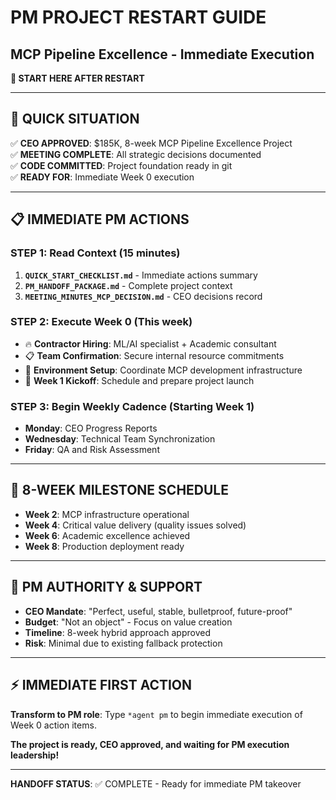 # PM PROJECT RESTART GUIDE
## MCP Pipeline Excellence - Immediate Execution

**🎯 START HERE AFTER RESTART**

---

## 🚀 **QUICK SITUATION**

✅ **CEO APPROVED**: $185K, 8-week MCP Pipeline Excellence Project  
✅ **MEETING COMPLETE**: All strategic decisions documented  
✅ **CODE COMMITTED**: Project foundation ready in git  
✅ **READY FOR**: Immediate Week 0 execution

---

## 📋 **IMMEDIATE PM ACTIONS**

### **STEP 1: Read Context** (15 minutes)
1. **`QUICK_START_CHECKLIST.md`** - Immediate actions summary
2. **`PM_HANDOFF_PACKAGE.md`** - Complete project context  
3. **`MEETING_MINUTES_MCP_DECISION.md`** - CEO decisions record

### **STEP 2: Execute Week 0** (This week)
- 🔥 **Contractor Hiring**: ML/AI specialist + Academic consultant
- 📋 **Team Confirmation**: Secure internal resource commitments  
- 🔧 **Environment Setup**: Coordinate MCP development infrastructure
- 📅 **Week 1 Kickoff**: Schedule and prepare project launch

### **STEP 3: Begin Weekly Cadence** (Starting Week 1)
- **Monday**: CEO Progress Reports
- **Wednesday**: Technical Team Synchronization
- **Friday**: QA and Risk Assessment

---

## 🎯 **8-WEEK MILESTONE SCHEDULE**

- **Week 2**: MCP infrastructure operational
- **Week 4**: Critical value delivery (quality issues solved)
- **Week 6**: Academic excellence achieved  
- **Week 8**: Production deployment ready

---

## 💪 **PM AUTHORITY & SUPPORT**

- **CEO Mandate**: "Perfect, useful, stable, bulletproof, future-proof"
- **Budget**: "Not an object" - Focus on value creation
- **Timeline**: 8-week hybrid approach approved
- **Risk**: Minimal due to existing fallback protection

---

## ⚡ **IMMEDIATE FIRST ACTION**

**Transform to PM role**: Type `*agent pm` to begin immediate execution of Week 0 action items.

**The project is ready, CEO approved, and waiting for PM execution leadership!**

---

**HANDOFF STATUS**: ✅ COMPLETE - Ready for immediate PM takeover